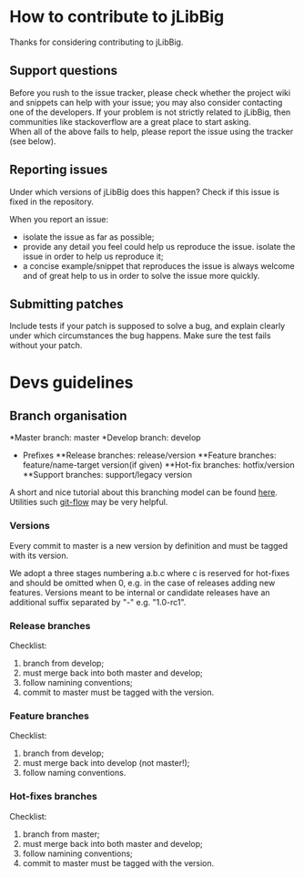 # How to contribute to jLibBig

Thanks for considering contributing to jLibBig.

## Support questions

Before you rush to the issue tracker, please check whether
the project wiki and snippets can help with your issue; 
you may also consider contacting one of the developers.
If your problem is not strictly related to jLibBig, then
communities like stackoverflow are a great place to start asking.  
When all of the above fails to help, 
please report the issue using the tracker (see below).

## Reporting issues
 Under which versions of jLibBig does this happen? Check if this issue is fixed in the repository.

When you report an issue:
* isolate the issue as far as possible;
* provide any detail you feel could help us reproduce the issue.
isolate the issue in order to help us reproduce it;
* a concise example/snippet that reproduces the issue is always welcome and of great help to us in order to solve the issue more quickly.  

## Submitting patches
Include tests if your patch is supposed to solve a bug, and explain clearly under which circumstances the bug happens. 
Make sure the test fails without your patch.

# Devs guidelines

## Branch organisation

*Master branch: master
*Develop branch: develop

* Prefixes
**Release branches: release/version
**Feature branches: feature/name-target version(if given)
**Hot-fix branches: hotfix/version
**Support branches: support/legacy version

A short and nice tutorial about this branching model
can be found [here](http://nvie.com/posts/a-successful-git-branching-model/).
Utilities such [git-flow](https://github.com/nvie/gitflow) may be very helpful.

### Versions

Every commit to master is a new version by definition and must be tagged with its version.

We adopt a three stages numbering a.b.c where c is reserved for hot-fixes and should be omitted when 0, e.g. in the case of releases adding new features. Versions meant to be internal or candidate releases have an additional suffix separated by "-" e.g. "1.0-rc1".

### Release branches
Checklist:
1. branch from develop;
2. must merge back into both master and develop;
3. follow namining conventions;
4. commit to master must be tagged with the version.

### Feature branches
Checklist:
1. branch from develop;
2. must merge back into develop (not master!);
3. follow naming conventions.

### Hot-fixes branches
Checklist:
1. branch from master;
2. must merge back into both master and develop;
3. follow namining conventions;
4. commit to master must be tagged with the version.

